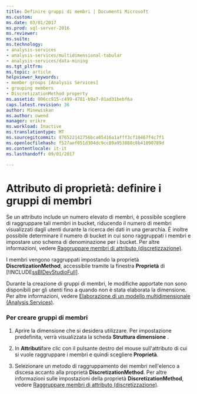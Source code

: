 ```yaml
---
title: Definire gruppi di membri | Documenti Microsoft
ms.custom: 
ms.date: 03/01/2017
ms.prod: sql-server-2016
ms.reviewer: 
ms.suite: 
ms.technology:
- analysis-services
- analysis-services/multidimensional-tabular
- analysis-services/data-mining
ms.tgt_pltfrm: 
ms.topic: article
helpviewer_keywords:
- member groups [Analysis Services]
- grouping members
- DiscretizationMethod property
ms.assetid: 006cc915-c499-4781-b9a7-01ad31bebf6a
caps.latest.revision: 36
author: Minewiskan
ms.author: owend
manager: erikre
ms.workload: Inactive
ms.translationtype: MT
ms.sourcegitcommit: 876522142756bca05416a1afff3cf10467f4c7f1
ms.openlocfilehash: f527aef051d304dc9cc89a953888c8b41090789d
ms.contentlocale: it-it
ms.lasthandoff: 09/01/2017

---
```

# <a name="attribute-properties---define-member-groups"></a>Attributo di proprietà: definire i gruppi di membri
  Se un attributo include un numero elevato di membri, è possibile scegliere di raggruppare tali membri in bucket, riducendo il numero di membri visualizzati dagli utenti durante la ricerca dei dati in una gerarchia. È inoltre possibile determinare il numero di bucket in cui sono raggruppati i membri e impostare uno schema di denominazione per i bucket. Per altre informazioni, vedere [Raggruppare membri di attributo &#40;discretizzazione&#41;](../../analysis-services/multidimensional-models/attribute-properties-group-attribute-members.md).  
  
 I membri vengono raggruppati impostando la proprietà **DiscretizationMethod**, accessibile tramite la finestra **Proprietà** di [!INCLUDE[ssBIDevStudioFull](../../includes/ssbidevstudiofull-md.md)].  
  
 Durante la creazione di gruppi di membri, le modifiche apportate non sono disponibili per gli utenti fino a quando non è stata elaborata la dimensione. Per altre informazioni, vedere [Elaborazione di un modello multidimensionale &#40;Analysis Services&#41;](../../analysis-services/multidimensional-models/processing-a-multidimensional-model-analysis-services.md).  
  
### <a name="to-create-member-groups"></a>Per creare gruppi di membri  
  
1.  Aprire la dimensione che si desidera utilizzare. Per impostazione predefinita, verrà visualizzata la scheda **Struttura dimensione** .  
  
2.  In **Attributi**fare clic con il pulsante destro del mouse sull'attributo di cui si vuole raggruppare i membri e quindi scegliere **Proprietà**.  
  
3.  Selezionare un metodo di raggruppamento dei membri nell'elenco a discesa accanto alla proprietà **DiscretizationMethod**. Per altre informazioni sulle impostazioni della proprietà **DiscretizationMethod**, vedere [Raggruppare membri di attributo &#40;discretizzazione&#41;](../../analysis-services/multidimensional-models/attribute-properties-group-attribute-members.md).  
  
  

